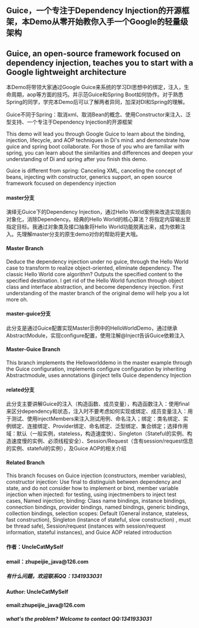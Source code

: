 <h2>Guice，一个专注于Dependency Injection的开源框架，本Demo从零开始教你入手一个Google的轻量级架构</h2>
<h2>Guice, an open-source framework focused on dependency injection, teaches you to start with a Google lightweight architecture</h2>

<p>本Demo将带领大家通过Google Guice来系统的学习DI思想中的绑定，注入，生命周期，aop等方面的技巧。并示范Guice和Spring Boot如何协作。对于熟悉Spring的同学，学完本Demo后可以了解两者异同，加深对DI和Spring的理解。</P>
<p>Guice不同于Spring：取消xml、取消Bean的概念、使用Constructor来注入、泛型支持、一个专注于Dependency Injection的开源框架</p>

<p>This demo will lead you through Google Guice to learn about the binding, injection, lifecycle, and AOP techniques in Di's mind. and demonstrate how guice and spring boot collaborate. For those of you who are familiar with spring, you can learn about the similarities and differences and deepen your understanding of Di and spring after you finish this demo.</p>
<p>Guice is different from spring: Canceling XML, canceling the concept of beans, injecting with constructor, generics support, an open source framework focused on dependency injection</p>

<h4>master分支</h4>
<p>演绎无Guice下的Dependency Injection，通过Hello World案例来改造实现面向对象化，消除Dependency。经典的Hello World的核心算法？将指定内容输出至指定目标。我通过对象类及接口抽象将Hello World功能脱离出来，成为依赖注入。先理解master分支的原生demo对你的帮助将更大哦。</p>
<h4>Master Branch</h4>
<p>Deduce the dependency injection under no guice, through the Hello World case to transform to realize object-oriented, eliminate dependency. The classic Hello World core algorithm? Outputs the specified content to the specified destination. I get rid of the Hello World function through object class and interface abstraction, and become dependency injection. First understanding of the master branch of the original demo will help you a lot more oh.</p>

<h4>master-guice分支</h4>
<p>此分支是通过Guice配置实现Master示例中的HelloWorldDemo，通过继承AbstractModule，实现configure配置，使用注解@Inject告诉Guice依赖注入</p>
<h4>Master-Guice Branch</h4>
<p>This branch implements the Helloworlddemo in the master example through the Guice configuration, implements configure configuration by inheriting Abstractmodule, uses annotations @inject tells Guice dependency Injection</p>

<h4>related分支</h4>
<p>此分支主要讲解Guice的注入（构造函数、成员变量），构造函数注入：使用final来区分dependency和状态，注入时不要考虑如何实现或绑定、成员变量注入：用于测试、使用injectMembers来注入测试用例、命名注入；绑定：类名绑定、实例绑定、连接绑定、Provider绑定、命名绑定、泛型绑定、集合绑定；选择作用域：默认（一般实例，stateless，构造速度快）、Singleton（Stateful的实例、构造速度慢的实例、必须线程安全）、Session/Request（含有session/request信息的实例、stateful的实例），及Guice AOP的相关介绍</p>
<h4>Related Branch</h4>
<p>This branch focuses on Guice injection (constructors, member variables), constructor injection: Use final to distinguish between dependency and state, and do not consider how to implement or bind, member variable injection when injected: for testing, using injectmembers to inject test cases, Named injection; binding: Class name bindings, instance bindings, connection bindings, provider bindings, named bindings, generic bindings, collection bindings, selection scopes: Default (General instance, stateless, fast construction), Singleton (instance of stateful, slow construction) , must be thread safe), Session/request (instances with session/request information, stateful instances), and Guice AOP related introduction</p>


<h4>作者：UncleCatMySelf</h4>
<h4>email：zhupeijie_java@126.com</h4>
<h5>有什么问题，欢迎联系QQ：1341933031</h5>
<h4> Author: UncleCatMySelf</h4>
<h4>email:zhupeijie_java@126.com</h4>
<h5>what's the problem? Welcome to contact QQ:1341933031</h5>
